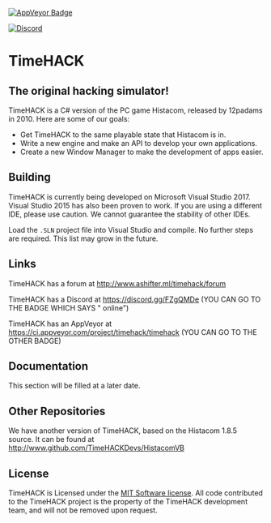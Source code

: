 <a href="https://ci.appveyor.com/project/timehack/timehack"><img src="https://ci.appveyor.com/api/projects/status/8x34p8b0i2idblgd?svg=true" style="border: 0;" alt="AppVeyor Badge"></a>

[![Discord](https://discordapp.com/api/guilds/234414439330349056/widget.png?style=shield)](https://discord.gg/zMwf3)

# TimeHACK
## The original hacking simulator!
TimeHACK is a C# version of the PC game Histacom, released by 12padams in 2010. Here are some of our goals:
* Get TimeHACK to the same playable state that Histacom is in.
* Write a new engine and make an API to develop your own applications.
* Create a new Window Manager to make the development of apps easier.

## Building
TimeHACK is currently being developed on Microsoft Visual Studio 2017. Visual Studio 2015 has also been proven to work. If you are using a different IDE, please use caution. We cannot guarantee the stability of other IDEs.

Load the ``.SLN`` project file into Visual Studio and compile. No further steps are required. This list may grow in the future.

## Links
TimeHACK has a forum at http://www.ashifter.ml/timehack/forum

TimeHACK has a Discord at https://discord.gg/FZgQMDe (YOU CAN GO TO THE BADGE WHICH SAYS "<A-NUMBER> online")

TimeHACK has an AppVeyor at https://ci.appveyor.com/project/timehack/timehack (YOU CAN GO TO THE OTHER BADGE)

## Documentation
This section will be filled at a later date.

## Other Repositories
We have another version of TimeHACK, based on the Histacom 1.8.5 source. It can be found at http://www.github.com/TimeHACKDevs/HistacomVB

## License
TimeHACK is Licensed under the [MIT Software license](https://github.com/TimeHACKDevs/TimeHACK/blob/master/LICENSE). All code contributed to the TimeHACK project is the property of the TimeHACK development team, and will not be removed upon request.

